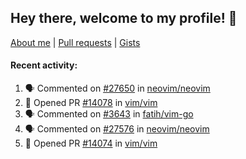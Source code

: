 ## Hey there, welcome to my profile! 👋

[About me](https://seandewar.github.io/)
 | [Pull requests](https://github.com/search?p=1&q=author%3Aseandewar+is%3Apr)
 | [Gists](https://gist.github.com/seandewar)

#### Recent activity:

<!--START_SECTION:activity-->
1. 🗣 Commented on [#27650](https://github.com/neovim/neovim/pull/27650#issuecomment-1967772437) in [neovim/neovim](https://github.com/neovim/neovim)
2. 💪 Opened PR [#14078](https://github.com/vim/vim/pull/14078) in [vim/vim](https://github.com/vim/vim)
3. 🗣 Commented on [#3643](https://github.com/fatih/vim-go/issues/3643#issuecomment-1960083658) in [fatih/vim-go](https://github.com/fatih/vim-go)
4. 🗣 Commented on [#27576](https://github.com/neovim/neovim/issues/27576#issuecomment-1959488435) in [neovim/neovim](https://github.com/neovim/neovim)
5. 💪 Opened PR [#14074](https://github.com/vim/vim/pull/14074) in [vim/vim](https://github.com/vim/vim)
<!--END_SECTION:activity-->
